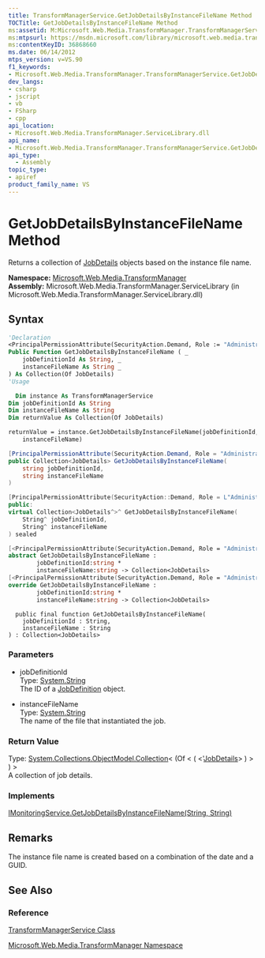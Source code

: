 ```yaml
---
title: TransformManagerService.GetJobDetailsByInstanceFileName Method  (Microsoft.Web.Media.TransformManager)
TOCTitle: GetJobDetailsByInstanceFileName Method
ms:assetid: M:Microsoft.Web.Media.TransformManager.TransformManagerService.GetJobDetailsByInstanceFileName(System.String,System.String)
ms:mtpsurl: https://msdn.microsoft.com/library/microsoft.web.media.transformmanager.transformmanagerservice.getjobdetailsbyinstancefilename(v=VS.90)
ms:contentKeyID: 36868660
ms.date: 06/14/2012
mtps_version: v=VS.90
f1_keywords:
- Microsoft.Web.Media.TransformManager.TransformManagerService.GetJobDetailsByInstanceFileName
dev_langs:
- csharp
- jscript
- vb
- FSharp
- cpp
api_location:
- Microsoft.Web.Media.TransformManager.ServiceLibrary.dll
api_name:
- Microsoft.Web.Media.TransformManager.TransformManagerService.GetJobDetailsByInstanceFileName
api_type:
  - Assembly
topic_type:
- apiref
product_family_name: VS
---
```


# GetJobDetailsByInstanceFileName Method

Returns a collection of [JobDetails](jobdetails-class-microsoft-web-media-transformmanager.md) objects based on the instance file name.

**Namespace:**  [Microsoft.Web.Media.TransformManager](microsoft-web-media-transformmanager-namespace.md)  
**Assembly:**  Microsoft.Web.Media.TransformManager.ServiceLibrary (in Microsoft.Web.Media.TransformManager.ServiceLibrary.dll)

## Syntax

```vb
'Declaration
<PrincipalPermissionAttribute(SecurityAction.Demand, Role := "Administrators")> _
Public Function GetJobDetailsByInstanceFileName ( _
    jobDefinitionId As String, _
    instanceFileName As String _
) As Collection(Of JobDetails)
'Usage

  Dim instance As TransformManagerService
Dim jobDefinitionId As String
Dim instanceFileName As String
Dim returnValue As Collection(Of JobDetails)

returnValue = instance.GetJobDetailsByInstanceFileName(jobDefinitionId, _
    instanceFileName)
```

```csharp
[PrincipalPermissionAttribute(SecurityAction.Demand, Role = "Administrators")]
public Collection<JobDetails> GetJobDetailsByInstanceFileName(
    string jobDefinitionId,
    string instanceFileName
)
```

```cpp
[PrincipalPermissionAttribute(SecurityAction::Demand, Role = L"Administrators")]
public:
virtual Collection<JobDetails^>^ GetJobDetailsByInstanceFileName(
    String^ jobDefinitionId,
    String^ instanceFileName
) sealed
```

``` fsharp
[<PrincipalPermissionAttribute(SecurityAction.Demand, Role = "Administrators")>]
abstract GetJobDetailsByInstanceFileName :
        jobDefinitionId:string *
        instanceFileName:string -> Collection<JobDetails>
[<PrincipalPermissionAttribute(SecurityAction.Demand, Role = "Administrators")>]
override GetJobDetailsByInstanceFileName :
        jobDefinitionId:string *
        instanceFileName:string -> Collection<JobDetails>
```

```jscript
  public final function GetJobDetailsByInstanceFileName(
    jobDefinitionId : String,
    instanceFileName : String
) : Collection<JobDetails>
```

### Parameters

  - jobDefinitionId  
    Type: [System.String](https://msdn.microsoft.com/library/s1wwdcbf)  
    The ID of a [JobDefinition](jobdefinition-class-microsoft-web-media-transformmanager.md) object.  

<!-- end list -->

  - instanceFileName  
    Type: [System.String](https://msdn.microsoft.com/library/s1wwdcbf)  
    The name of the file that instantiated the job.  

### Return Value

Type: [System.Collections.ObjectModel.Collection](https://msdn.microsoft.com/library/ms132397)\< (Of \< ( \<'[JobDetails](jobdetails-class-microsoft-web-media-transformmanager.md)\> ) \> ) \>  
A collection of job details.  

### Implements

[IMonitoringService.GetJobDetailsByInstanceFileName(String, String)](imonitoringservice-getjobdetailsbyinstancefilename-method-microsoft-web-media-transformmanager.md)  

## Remarks

The instance file name is created based on a combination of the date and a GUID.

## See Also

### Reference

[TransformManagerService Class](transformmanagerservice-class-microsoft-web-media-transformmanager.md)

[Microsoft.Web.Media.TransformManager Namespace](microsoft-web-media-transformmanager-namespace.md)
